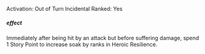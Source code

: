Activation: Out of Turn Incidental
Ranked: Yes
##### effect
Immediately after being hit by an attack but
before suffering damage, spend 1 Story Point
to increase soak by ranks in Heroic Resilience.